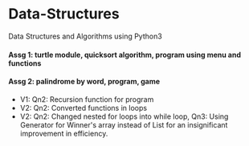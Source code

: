 # Data-Structures
Data Structures and Algorithms using Python3
#### Assg 1: turtle module, quicksort algorithm, program using menu and functions
#### Assg 2: palindrome by word, program, game
- V1: Qn2: Recursion function for program
- V2: Qn2: Converted functions in loops
- V2: Qn2: Changed nested for loops into while loop, Qn3: Using Generator for Winner's array instead of List for an insignificant improvement in efficiency.

